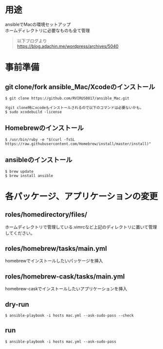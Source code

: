 #  用途
ansibleでMacの環境セットアップ  
ホームディレクトリに必要なものも全て管理
>以下ブログより  
https://blog.adachin.me/wordpress/archives/5040

# 事前準備
## git clone/fork ansible_Mac/Xcodeのインストール
````
$ git clone https://github.com/RVIRUS0817/ansible_Mac.git

※git clone時にxcodeもインストールされるので以下のコマンドは必要ないかも。
$ sudo xcodebuild -license
````

## Homebrewのインストール
````
$ /usr/bin/ruby -e "$(curl -fsSL https://raw.githubusercontent.com/Homebrew/install/master/install)"
````

## ansibleのインストール
````
$ brew update
$ brew install ansible
````

# 各パッケージ、アプリケーションの変更
## roles/homedirectory/files/
ホームディレクトリで管理している.vimrcなど上記のディレクトリに置いて管理してください。

## roles/homebrew/tasks/main.yml
homebrewでインストールしたいパッケージを挿入

## roles/homebrew-cask/tasks/main.yml
homebrew-caskでインストールしたいアプリケーションを挿入

## dry-run
````
$ ansible-playbook -i hosts mac.yml --ask-sudo-pass --check
````

## run
````
$ ansible-playbook -i hosts mac.yml --ask-sudo-pass
````

